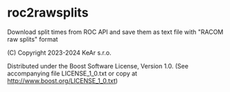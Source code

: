 # roc2rawsplits

Download split times from ROC API and save them as text file with "RACOM raw splits" format

(C) Copyright 2023-2024 KeAr s.r.o.

Distributed under the Boost Software License, Version 1.0.
(See accompanying file LICENSE_1_0.txt or copy at http://www.boost.org/LICENSE_1_0.txt)
